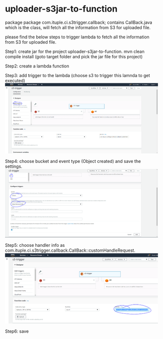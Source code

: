 # uploader-s3jar-to-function


package package com.ituple.ci.s3trigger.callback; contains CallBack.java which is the class, will fetch all the information from S3 for uploaded file.

please find the below steps to trigger lambda to fetch all the information from S3 for uploaded file.


Step1: create jar for the project uploader-s3jar-to-function. mvn clean compile install (goto target folder and pick the jar file for this project)

Step2: create a lambda function

Step3: add trigger to the lambda (choose s3 to trigger this lamnda to get executed)
![Throughput Graph](https://github.com/PiyushMittl/uploader-s3jar-to-function/blob/master/addtrigger.PNG)


Step4: choose bucket and event type (Object created) and save the settings.
![Throughput Graph](https://github.com/PiyushMittl/uploader-s3jar-to-function/blob/master/givebucket_eventtype.PNG)

Step5: choose handler info as com.ituple.ci.s3trigger.callback.CallBack::customHandleRequest.
![Throughput Graph](https://github.com/PiyushMittl/uploader-s3jar-to-function/blob/master/handler.PNG)

Step6: save
